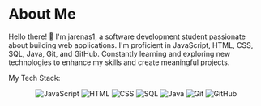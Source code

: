 # About Me

Hello there! 👋 I'm jarenas1, a software development student passionate about building web applications. I'm proficient in JavaScript, HTML, CSS, SQL, Java, Git, and GitHub. Constantly learning and exploring new technologies to enhance my skills and create meaningful projects.

My Tech Stack:
<p align="center">
  <img src="https://img.shields.io/badge/-JavaScript-F7DF1E?logo=javascript&logoColor=black" alt="JavaScript">
  <img src="https://img.shields.io/badge/-HTML-E34F26?logo=html5&logoColor=white" alt="HTML">
  <img src="https://img.shields.io/badge/-CSS-1572B6?logo=css3&logoColor=white" alt="CSS">
  <img src="https://img.shields.io/badge/-SQL-4479A1?logo=mysql&logoColor=white" alt="SQL">
  <img src="https://img.shields.io/badge/-Java-007396?logo=java&logoColor=white" alt="Java">
  <img src="https://img.shields.io/badge/-Git-F05032?logo=git&logoColor=white" alt="Git">
  <img src="https://img.shields.io/badge/-GitHub-181717?logo=github&logoColor=white" alt="GitHub">
</p>
